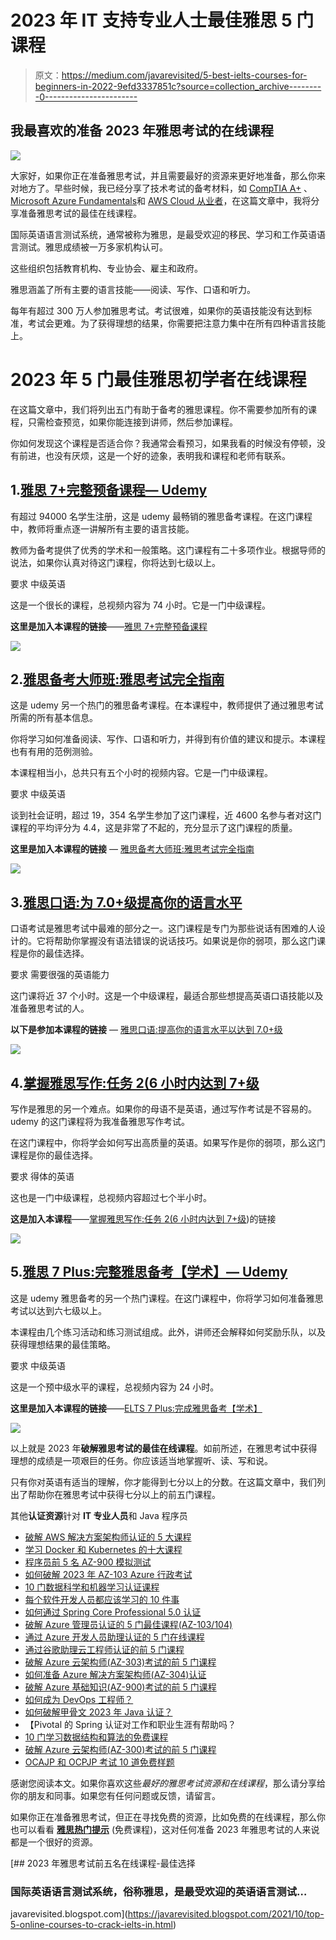 # 2023 年 IT 支持专业人士最佳雅思 5 门课程

> 原文：<https://medium.com/javarevisited/5-best-ielts-courses-for-beginners-in-2022-9efd3337851c?source=collection_archive---------0----------------------->

## 我最喜欢的准备 2023 年雅思考试的在线课程

[![](img/56597a971ca3c6d45cadddbaf8ade088.png)](https://click.linksynergy.com/deeplink?id=CuIbQrBnhiw&mid=39197&murl=https%3A%2F%2Fwww.udemy.com%2Fcourse%2Fielts-band-7-preparation-course%2F)

大家好，如果你正在准备雅思考试，并且需要最好的资源来更好地准备，那么你来对地方了。早些时候，我已经分享了技术考试的备考材料，如 [CompTIA A+](/javarevisited/6-best-comptia-a-220-1001-and-220-1002-online-training-courses-practice-tests-and-dumps-cfc25759b808) 、[Microsoft Azure Fundamentals](/javarevisited/5-best-azure-fundamentals-courses-to-pass-az-900-certification-exam-in-2020-9e602aea035d)和 [AWS Cloud 从业者](/javarevisited/5-best-aws-cloud-practitioner-certification-clf-c01-practice-questions-mock-tests-and-exam-55330b140e58)，在这篇文章中，我将分享准备雅思考试的最佳在线课程。

国际英语语言测试系统，通常被称为雅思，是最受欢迎的移民、学习和工作英语语言测试。雅思成绩被一万多家机构认可。

这些组织包括教育机构、专业协会、雇主和政府。

雅思涵盖了所有主要的语言技能——阅读、写作、口语和听力。

每年有超过 300 万人参加雅思考试。考试很难，如果你的英语技能没有达到标准，考试会更难。为了获得理想的结果，你需要把注意力集中在所有四种语言技能上。

# 2023 年 5 门最佳雅思初学者在线课程

在这篇文章中，我们将列出五门有助于备考的雅思课程。你不需要参加所有的课程，只需检查预览，如果你能连接到讲师，然后参加课程。

你如何发现这个课程是否适合你？我通常会看预习，如果我看的时候没有停顿，没有前进，也没有厌烦，这是一个好的迹象，表明我和课程和老师有联系。

## 1.[雅思 7+完整预备课程— Udemy](https://click.linksynergy.com/deeplink?id=CuIbQrBnhiw&mid=39197&murl=https%3A%2F%2Fwww.udemy.com%2Fcourse%2Fielts-band-7-preparation-course%2F)

有超过 94000 名学生注册，这是 udemy 最畅销的雅思备考课程。在这门课程中，教师将重点逐一讲解所有主要的语言技能。

教师为备考提供了优秀的学术和一般策略。这门课程有二十多项作业。根据导师的说法，如果你认真对待这门课程，你将达到七级以上。

要求
中级英语

这是一个很长的课程，总视频内容为 74 小时。它是一门中级课程。

**这里是加入本课程的链接**——[雅思 7+完整预备课程](https://click.linksynergy.com/deeplink?id=CuIbQrBnhiw&mid=39197&murl=https%3A%2F%2Fwww.udemy.com%2Fcourse%2Fielts-band-7-preparation-course%2F)

[![](img/7582249e7fb45f7405d1eaeb70bbbf4a.png)](https://click.linksynergy.com/deeplink?id=CuIbQrBnhiw&mid=39197&murl=https%3A%2F%2Fwww.udemy.com%2Fcourse%2Fielts-band-7-preparation-course%2F)

## 2.[雅思备考大师班:雅思考试完全指南](https://click.linksynergy.com/deeplink?id=CuIbQrBnhiw&mid=39197&murl=https%3A%2F%2Fwww.udemy.com%2Fcourse%2Fielts-preparation-course%2F)

这是 udemy 另一个热门的雅思备考课程。在本课程中，教师提供了通过雅思考试所需的所有基本信息。

你将学习如何准备阅读、写作、口语和听力，并得到有价值的建议和提示。本课程也有有用的范例测验。

本课程相当小，总共只有五个小时的视频内容。它是一门中级课程。

要求
中级英语

谈到社会证明，超过 19，354 名学生参加了这门课程，近 4600 名参与者对这门课程的平均评分为 4.4，这是非常了不起的，充分显示了这门课程的质量。

**这里是加入本课程的链接** — [雅思备考大师班:雅思考试完全指南](https://click.linksynergy.com/deeplink?id=CuIbQrBnhiw&mid=39197&murl=https%3A%2F%2Fwww.udemy.com%2Fcourse%2Fielts-preparation-course%2F)

[![](img/d825cedfcc9c631fd6fa915cf2242592.png)](https://click.linksynergy.com/deeplink?id=CuIbQrBnhiw&mid=39197&murl=https%3A%2F%2Fwww.udemy.com%2Fcourse%2Fielts-preparation-course%2F)

## 3.[雅思口语:为 7.0+级提高你的语言水平](https://click.linksynergy.com/deeplink?id=CuIbQrBnhiw&mid=39197&murl=https%3A%2F%2Fwww.udemy.com%2Fcourse%2Fprepare-for-ielts-speaking-with-former-ielts-examiners%2F)

口语考试是雅思考试中最难的部分之一。这门课程是专门为那些说话有困难的人设计的。它将帮助你掌握没有语法错误的说话技巧。如果说是你的弱项，那么这门课程是你的最佳选择。

要求
需要很强的英语能力

这门课将近 37 个小时。这是一个中级课程，最适合那些想提高英语口语技能以及准备雅思考试的人。

**以下是参加本课程的链接** — [雅思口语:提高你的语言水平以达到 7.0+级](https://click.linksynergy.com/deeplink?id=CuIbQrBnhiw&mid=39197&murl=https%3A%2F%2Fwww.udemy.com%2Fcourse%2Fprepare-for-ielts-speaking-with-former-ielts-examiners%2F)

[![](img/c9b9a38a030712e679aa48f8f589f5c1.png)](https://click.linksynergy.com/deeplink?id=CuIbQrBnhiw&mid=39197&murl=https%3A%2F%2Fwww.udemy.com%2Fcourse%2Fprepare-for-ielts-speaking-with-former-ielts-examiners%2F)

## 4.[掌握雅思写作:任务 2(6 小时内达到 7+级](https://click.linksynergy.com/deeplink?id=CuIbQrBnhiw&mid=39197&murl=https%3A%2F%2Fwww.udemy.com%2Fcourse%2Fmastering-ielts-writing-task-2%2F)

写作是雅思的另一个难点。如果你的母语不是英语，通过写作考试是不容易的。udemy 的这门课程将为我准备雅思写作考试。

在这门课程中，你将学会如何写出高质量的英语。如果写作是你的弱项，那么这门课程是你的最佳选择。

要求
得体的英语

这也是一门中级课程，总视频内容超过七个半小时。

**这是加入本课程**——[掌握雅思写作:任务 2(6 小时内达到 7+级](https://click.linksynergy.com/deeplink?id=CuIbQrBnhiw&mid=39197&murl=https%3A%2F%2Fwww.udemy.com%2Fcourse%2Fmastering-ielts-writing-task-2%2F))的链接

[![](img/8dafa794946d360a4093f2a4e6503e89.png)](https://click.linksynergy.com/deeplink?id=CuIbQrBnhiw&mid=39197&murl=https%3A%2F%2Fwww.udemy.com%2Fcourse%2Fmastering-ielts-writing-task-2%2F)

## 5.[雅思 7 Plus:完整雅思备考【学术】— Udemy](https://click.linksynergy.com/deeplink?id=CuIbQrBnhiw&mid=39197&murl=https%3A%2F%2Fwww.udemy.com%2Fcourse%2Fielts-7-plus-ielts-preparation%2F)

这是 udemy 雅思备考的另一个热门课程。在这门课程中，你将学习如何准备雅思考试以达到六七级以上。

本课程由几个练习活动和练习测试组成。此外，讲师还会解释如何奖励乐队，以及获得理想结果的最佳策略。

要求
中级英语

这是一个预中级水平的课程，总视频内容为 24 小时。

**这里是加入本课程的链接**——[ELTS 7 Plus:完成雅思备考【学术】](https://click.linksynergy.com/deeplink?id=CuIbQrBnhiw&mid=39197&murl=https%3A%2F%2Fwww.udemy.com%2Fcourse%2Fielts-7-plus-ielts-preparation%2F)

[![](img/d3f26ec7076d57cfcc5fdce319471d19.png)](https://click.linksynergy.com/deeplink?id=CuIbQrBnhiw&mid=39197&murl=https%3A%2F%2Fwww.udemy.com%2Fcourse%2Fielts-7-plus-ielts-preparation%2F)

以上就是 2023 年**破解雅思考试的最佳在线课程**。如前所述，在雅思考试中获得理想的成绩是一项艰巨的任务。你应该适当地掌握听、读、写和说。

只有你对英语有适当的理解，你才能得到七分以上的分数。在这篇文章中，我们列出了帮助你在雅思考试中获得七分以上的前五门课程。

其他**认证资源**针对 **IT 专业人员**和 Java 程序员

*   [破解 AWS 解决方案架构师认证的 5 大课程](https://javarevisited.blogspot.com/2019/05/top-5-courses-to-crack-aws-solutions-architect-associate-certification-exam-SAA-C01.html#axzz5rHwAwycj)
*   [学习 Docker 和 Kubernetes 的十大课程](https://dev.to/javinpaul/top-10-courses-to-learn-docker-and-kubernetes-for-programmers-4lg0)
*   [程序员前 5 名 AZ-900 模拟测试](https://javarevisited.blogspot.com/2020/02/top-5-AZ-900-exam-Azure-Fundamentals-certification-practice-tests-and-mock-exams-to.html)
*   [如何破解 2023 年 AZ-103 Azure 行政考试](https://javarevisited.blogspot.com/2020/04/how-to-crack-microsoft-az-103-azure-administrator-associate-exam-certification.html)
*   [10 门数据科学和机器学习认证课程](https://dev.to/javinpaul/10-data-science-and-machine-learning-courses-for-programmers-looking-to-switch-career-57kd)
*   [每个软件开发人员都应该学习的 10 件事](https://dev.to/javinpaul/10-things-every-software-developer-should-know-39pe)
*   [如何通过 Spring Core Professional 5.0 认证](https://javarevisited.blogspot.com/2018/08/how-to-crack-spring-core-professional-certification-exam-java-latest.html)
*   [破解 Azure 管理员认证的 5 门最佳课程(AZ-103/104)](https://javarevisited.blogspot.com/2020/06/top-5-course-to-become-microsoft-azure-administrator-certification-exam.html)
*   [通过 Azure 开发人员助理认证的 5 门在线课程](https://javarevisited.blogspot.com/2020/06/top-5-course-to-crack-Microsoft-Azure-Developer-Certification-Exam-AZ-203.html)
*   [通过谷歌助理云工程师认证的前 5 门课程](https://javarevisited.blogspot.com/2019/07/top-5-google-cloud-platform-gcp-courses-certifications-online.html)
*   [破解 Azure 云架构师(AZ-303)考试的前 5 门课程](https://javarevisited.blogspot.com/2019/07/top-5-courses-to-crack-azure-architecture-technologies-certification-az-300-exam.html#axzz6E6VuRMsx)
*   [如何准备 Azure 解决方案架构师(AZ-304)认证](https://javarevisited.blogspot.com/2020/04/how-to-crack-microsoft-azure-solution-architect-exam-az-300.html)
*   [破解 Azure 基础知识(AZ-900)考试的前 5 门课程](https://javarevisited.blogspot.com/2020/02/top-5-courses-to-crack-az-900-microsoft-azure-fundamentals-certification-exam.html)
*   [如何成为 DevOps 工程师？](https://javarevisited.blogspot.com/2018/09/the-2018-devops-roadmap-your-guide-to-become-DevOps-Engineer.html)
*   [如何破解甲骨文 2023 年 Java 认证？](https://medium.freecodecamp.org/how-to-pass-oracles-java-certifications-a-practical-guide-for-developers-e9b607ba6173)
*   【Pivotal 的 Spring 认证对工作和职业生涯有帮助吗？
*   [10 门学习数据结构和算法的免费课程](http://www.java67.com/2019/02/top-10-free-algorithms-and-data.html)
*   [破解 Azure 云架构师(AZ-300)考试的前 5 门课程](https://javarevisited.blogspot.com/2019/07/top-5-courses-to-crack-azure-architecture-technologies-certification-az-300-exam.html#axzz6E6VuRMsx)
*   [OCAJP 和 OCPJP 考试 10 道免费样题](http://www.java67.com/2017/05/10-free-java-8-certification-sample-questions-OCAJP8-OCPJP8-Mock-Exams.html)

感谢您阅读本文。如果你喜欢这些*最好的雅思考试资源和在线课程*，那么请分享给你的朋友和同事。如果您有任何问题或反馈，请留言。

如果你正在准备雅思考试，但正在寻找免费的资源，比如免费的在线课程，那么你也可以看看 [**雅思热门提示**](https://click.linksynergy.com/deeplink?id=CuIbQrBnhiw&mid=39197&murl=https%3A%2F%2Fwww.udemy.com%2Fcourse%2Fielts-top-tips%2F) (免费课程)，这对任何准备 2023 年雅思考试的人来说都是一个很好的资源。

[](https://javarevisited.blogspot.com/2021/10/top-5-online-courses-to-crack-ielts-in.html) [## 2023 年雅思考试前五名在线课程-最佳选择

### 国际英语语言测试系统，俗称雅思，是最受欢迎的英语语言测试…

javarevisited.blogspot.com](https://javarevisited.blogspot.com/2021/10/top-5-online-courses-to-crack-ielts-in.html)